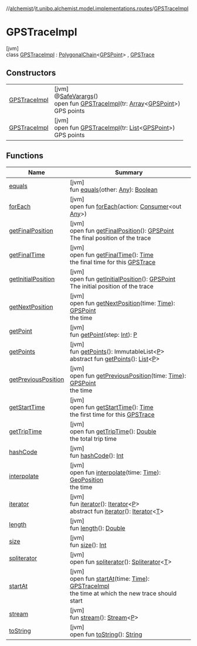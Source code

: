 //[alchemist](../../../index.md)/[it.unibo.alchemist.model.implementations.routes](../index.md)/[GPSTraceImpl](index.md)

# GPSTraceImpl

[jvm]\
class [GPSTraceImpl](index.md) : [PolygonalChain](../-polygonal-chain/index.md)<[GPSPoint](../../it.unibo.alchemist.model.interfaces/-g-p-s-point/index.md)> , [GPSTrace](../../it.unibo.alchemist.model.interfaces/-g-p-s-trace/index.md)

## Constructors

| | |
|---|---|
| [GPSTraceImpl](-g-p-s-trace-impl.md) | [jvm]<br>@[SafeVarargs](https://docs.oracle.com/javase/8/docs/api/java/lang/SafeVarargs.html)()<br>open fun [GPSTraceImpl](-g-p-s-trace-impl.md)(tr: [Array](https://kotlinlang.org/api/latest/jvm/stdlib/kotlin/-array/index.html)<[GPSPoint](../../it.unibo.alchemist.model.interfaces/-g-p-s-point/index.md)>)<br>GPS points |
| [GPSTraceImpl](-g-p-s-trace-impl.md) | [jvm]<br>open fun [GPSTraceImpl](-g-p-s-trace-impl.md)(tr: [List](https://docs.oracle.com/javase/8/docs/api/java/util/List.html)<[GPSPoint](../../it.unibo.alchemist.model.interfaces/-g-p-s-point/index.md)>)<br>GPS points |

## Functions

| Name | Summary |
|---|---|
| [equals](../-polygonal-chain/equals.md) | [jvm]<br>fun [equals](../-polygonal-chain/equals.md)(other: [Any](https://kotlinlang.org/api/latest/jvm/stdlib/kotlin/-any/index.html)): [Boolean](https://kotlinlang.org/api/latest/jvm/stdlib/kotlin/-boolean/index.html) |
| [forEach](../../it.unibo.alchemist.expressions.implementations/-list-tree-node/index.md#-655675525%2FFunctions%2F-267951372) | [jvm]<br>open fun [forEach](../../it.unibo.alchemist.expressions.implementations/-list-tree-node/index.md#-655675525%2FFunctions%2F-267951372)(action: [Consumer](https://docs.oracle.com/javase/8/docs/api/java/util/function/Consumer.html)<out [Any](https://kotlinlang.org/api/latest/jvm/stdlib/kotlin/-any/index.html)>) |
| [getFinalPosition](get-final-position.md) | [jvm]<br>open fun [getFinalPosition](get-final-position.md)(): [GPSPoint](../../it.unibo.alchemist.model.interfaces/-g-p-s-point/index.md)<br>The final position of the trace |
| [getFinalTime](get-final-time.md) | [jvm]<br>open fun [getFinalTime](get-final-time.md)(): [Time](../../it.unibo.alchemist.model.interfaces/-time/index.md)<br>the final time for this [GPSTrace](../../it.unibo.alchemist.model.interfaces/-g-p-s-trace/index.md) |
| [getInitialPosition](get-initial-position.md) | [jvm]<br>open fun [getInitialPosition](get-initial-position.md)(): [GPSPoint](../../it.unibo.alchemist.model.interfaces/-g-p-s-point/index.md)<br>The initial position of the trace |
| [getNextPosition](get-next-position.md) | [jvm]<br>open fun [getNextPosition](get-next-position.md)(time: [Time](../../it.unibo.alchemist.model.interfaces/-time/index.md)): [GPSPoint](../../it.unibo.alchemist.model.interfaces/-g-p-s-point/index.md)<br>the time |
| [getPoint](../-polygonal-chain/get-point.md) | [jvm]<br>fun [getPoint](../-polygonal-chain/get-point.md)(step: [Int](https://kotlinlang.org/api/latest/jvm/stdlib/kotlin/-int/index.html)): [P](../../it.unibo.alchemist.loader.deployments/-deployment/index.md) |
| [getPoints](../-polygonal-chain/get-points.md) | [jvm]<br>fun [getPoints](../-polygonal-chain/get-points.md)(): ImmutableList<[P](../../it.unibo.alchemist.loader.deployments/-deployment/index.md)><br>abstract fun [getPoints](../../it.unibo.alchemist.model.interfaces/-route/get-points.md)(): [List](https://docs.oracle.com/javase/8/docs/api/java/util/List.html)<[P](../../it.unibo.alchemist.loader.deployments/-deployment/index.md)> |
| [getPreviousPosition](get-previous-position.md) | [jvm]<br>open fun [getPreviousPosition](get-previous-position.md)(time: [Time](../../it.unibo.alchemist.model.interfaces/-time/index.md)): [GPSPoint](../../it.unibo.alchemist.model.interfaces/-g-p-s-point/index.md)<br>the time |
| [getStartTime](get-start-time.md) | [jvm]<br>open fun [getStartTime](get-start-time.md)(): [Time](../../it.unibo.alchemist.model.interfaces/-time/index.md)<br>the first time for this [GPSTrace](../../it.unibo.alchemist.model.interfaces/-g-p-s-trace/index.md) |
| [getTripTime](get-trip-time.md) | [jvm]<br>open fun [getTripTime](get-trip-time.md)(): [Double](https://kotlinlang.org/api/latest/jvm/stdlib/kotlin/-double/index.html)<br>the total trip time |
| [hashCode](../-polygonal-chain/hash-code.md) | [jvm]<br>fun [hashCode](../-polygonal-chain/hash-code.md)(): [Int](https://kotlinlang.org/api/latest/jvm/stdlib/kotlin/-int/index.html) |
| [interpolate](interpolate.md) | [jvm]<br>open fun [interpolate](interpolate.md)(time: [Time](../../it.unibo.alchemist.model.interfaces/-time/index.md)): [GeoPosition](../../it.unibo.alchemist.model.interfaces/-geo-position/index.md)<br>the time |
| [iterator](../-polygonal-chain/iterator.md) | [jvm]<br>fun [iterator](../-polygonal-chain/iterator.md)(): [Iterator](https://docs.oracle.com/javase/8/docs/api/java/util/Iterator.html)<[P](../../it.unibo.alchemist.loader.deployments/-deployment/index.md)><br>abstract fun [iterator](../../it.unibo.alchemist.loader.variables/-arbitrary-variable/index.md#-1606146105%2FFunctions%2F-267951372)(): [Iterator](https://docs.oracle.com/javase/8/docs/api/java/util/Iterator.html)<[T](../../it.unibo.alchemist.model.implementations.linkingrules/-link-nodes-within-routing-range/index.md)> |
| [length](../-polygonal-chain/length.md) | [jvm]<br>fun [length](../-polygonal-chain/length.md)(): [Double](https://kotlinlang.org/api/latest/jvm/stdlib/kotlin/-double/index.html) |
| [size](../-polygonal-chain/size.md) | [jvm]<br>fun [size](../-polygonal-chain/size.md)(): [Int](https://kotlinlang.org/api/latest/jvm/stdlib/kotlin/-int/index.html) |
| [spliterator](../../it.unibo.alchemist.expressions.implementations/-list-tree-node/index.md#-677603448%2FFunctions%2F-267951372) | [jvm]<br>open fun [spliterator](../../it.unibo.alchemist.expressions.implementations/-list-tree-node/index.md#-677603448%2FFunctions%2F-267951372)(): [Spliterator](https://docs.oracle.com/javase/8/docs/api/java/util/Spliterator.html)<[T](../../it.unibo.alchemist.model.implementations.linkingrules/-link-nodes-within-routing-range/index.md)> |
| [startAt](start-at.md) | [jvm]<br>open fun [startAt](start-at.md)(time: [Time](../../it.unibo.alchemist.model.interfaces/-time/index.md)): [GPSTraceImpl](index.md)<br>the time at which the new trace should start |
| [stream](../-polygonal-chain/stream.md) | [jvm]<br>fun [stream](../-polygonal-chain/stream.md)(): [Stream](https://docs.oracle.com/javase/8/docs/api/java/util/stream/Stream.html)<[P](../../it.unibo.alchemist.loader.deployments/-deployment/index.md)> |
| [toString](../-polygonal-chain/to-string.md) | [jvm]<br>open fun [toString](../-polygonal-chain/to-string.md)(): [String](https://docs.oracle.com/javase/8/docs/api/java/lang/String.html) |
